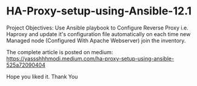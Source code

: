 # HA-Proxy-setup-using-Ansible-12.1

Project Objectives:
 Use Ansible playbook to Configure Reverse Proxy i.e. Haproxy and update it's configuration file automatically on each time new Managed node (Configured With Apache Webserver) join the inventory.
 
 The complete article is posted on medium: 
 https://yassshhhmodi.medium.com/ha-proxy-setup-using-ansible-525a72090404
 
 Hope you liked it.
 Thank You

